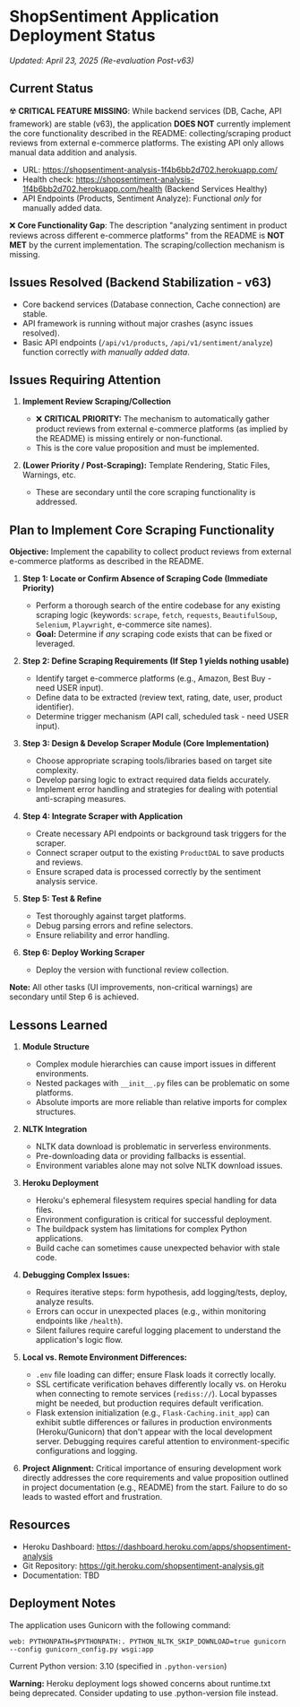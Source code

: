 # ShopSentiment Application Deployment Status

*Updated: April 23, 2025 (Re-evaluation Post-v63)*

## Current Status

☢️ **CRITICAL FEATURE MISSING**: While backend services (DB, Cache, API framework) are stable (v63), the application **DOES NOT** currently implement the core functionality described in the README: collecting/scraping product reviews from external e-commerce platforms. The existing API only allows manual data addition and analysis.
- URL: https://shopsentiment-analysis-1f4b6bb2d702.herokuapp.com/
- Health check: https://shopsentiment-analysis-1f4b6bb2d702.herokuapp.com/health (Backend Services Healthy)
- API Endpoints (Products, Sentiment Analyze): Functional *only* for manually added data.

❌ **Core Functionality Gap**: The description "analyzing sentiment in product reviews across different e-commerce platforms" from the README is **NOT MET** by the current implementation. The scraping/collection mechanism is missing.

## Issues Resolved (Backend Stabilization - v63)

- Core backend services (Database connection, Cache connection) are stable.
- API framework is running without major crashes (async issues resolved).
- Basic API endpoints (`/api/v1/products`, `/api/v1/sentiment/analyze`) function correctly *with manually added data*.

## Issues Requiring Attention

1.  **Implement Review Scraping/Collection**
    - ❌ **CRITICAL PRIORITY:** The mechanism to automatically gather product reviews from external e-commerce platforms (as implied by the README) is missing entirely or non-functional.
    - This is the core value proposition and must be implemented.

2.  **(Lower Priority / Post-Scraping):** Template Rendering, Static Files, Warnings, etc.
    - These are secondary until the core scraping functionality is addressed.

## Plan to Implement Core Scraping Functionality

**Objective:** Implement the capability to collect product reviews from external e-commerce platforms as described in the README.

1.  **Step 1: Locate or Confirm Absence of Scraping Code (Immediate Priority)**
    - Perform a thorough search of the entire codebase for any existing scraping logic (keywords: `scrape`, `fetch`, `requests`, `BeautifulSoup`, `Selenium`, `Playwright`, e-commerce site names).
    - **Goal:** Determine if *any* scraping code exists that can be fixed or leveraged.

2.  **Step 2: Define Scraping Requirements (If Step 1 yields nothing usable)**
    - Identify target e-commerce platforms (e.g., Amazon, Best Buy - need USER input).
    - Define data to be extracted (review text, rating, date, user, product identifier).
    - Determine trigger mechanism (API call, scheduled task - need USER input).

3.  **Step 3: Design & Develop Scraper Module (Core Implementation)**
    - Choose appropriate scraping tools/libraries based on target site complexity.
    - Develop parsing logic to extract required data fields accurately.
    - Implement error handling and strategies for dealing with potential anti-scraping measures.

4.  **Step 4: Integrate Scraper with Application**
    - Create necessary API endpoints or background task triggers for the scraper.
    - Connect scraper output to the existing `ProductDAL` to save products and reviews.
    - Ensure scraped data is processed correctly by the sentiment analysis service.

5.  **Step 5: Test & Refine**
    - Test thoroughly against target platforms.
    - Debug parsing errors and refine selectors.
    - Ensure reliability and error handling.

6.  **Step 6: Deploy Working Scraper**
    - Deploy the version with functional review collection.

**Note:** All other tasks (UI improvements, non-critical warnings) are secondary until Step 6 is achieved.

## Lessons Learned

1.  **Module Structure**
    - Complex module hierarchies can cause import issues in different environments.
    - Nested packages with `__init__.py` files can be problematic on some platforms.
    - Absolute imports are more reliable than relative imports for complex structures.

2.  **NLTK Integration**
    - NLTK data download is problematic in serverless environments.
    - Pre-downloading data or providing fallbacks is essential.
    - Environment variables alone may not solve NLTK download issues.

3.  **Heroku Deployment**
    - Heroku's ephemeral filesystem requires special handling for data files.
    - Environment configuration is critical for successful deployment.
    - The buildpack system has limitations for complex Python applications.
    - Build cache can sometimes cause unexpected behavior with stale code.

4.  **Debugging Complex Issues:**
    - Requires iterative steps: form hypothesis, add logging/tests, deploy, analyze results.
    - Errors can occur in unexpected places (e.g., within monitoring endpoints like `/health`).
    - Silent failures require careful logging placement to understand the application's logic flow.

5.  **Local vs. Remote Environment Differences:**
    - `.env` file loading can differ; ensure Flask loads it correctly locally.
    - SSL certificate verification behaves differently locally vs. on Heroku when connecting to remote services (`rediss://`). Local bypasses might be needed, but production requires default verification.
    - Flask extension initialization (e.g., `Flask-Caching.init_app`) can exhibit subtle differences or failures in production environments (Heroku/Gunicorn) that don't appear with the local development server. Debugging requires careful attention to environment-specific configurations and logging.

6.  **Project Alignment:** Critical importance of ensuring development work directly addresses the core requirements and value proposition outlined in project documentation (e.g., README) from the start. Failure to do so leads to wasted effort and frustration.

## Resources

- Heroku Dashboard: https://dashboard.heroku.com/apps/shopsentiment-analysis
- Git Repository: https://git.heroku.com/shopsentiment-analysis.git
- Documentation: TBD

## Deployment Notes

The application uses Gunicorn with the following command:
```
web: PYTHONPATH=$PYTHONPATH:. PYTHON_NLTK_SKIP_DOWNLOAD=true gunicorn --config gunicorn_config.py wsgi:app
```

Current Python version: 3.10 (specified in `.python-version`)

**Warning:** Heroku deployment logs showed concerns about runtime.txt being deprecated. Consider updating to use .python-version file instead. 